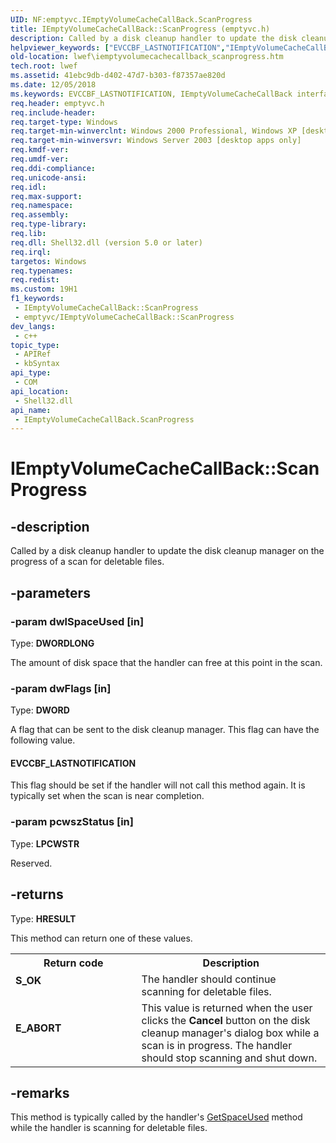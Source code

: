 ```yaml
---
UID: NF:emptyvc.IEmptyVolumeCacheCallBack.ScanProgress
title: IEmptyVolumeCacheCallBack::ScanProgress (emptyvc.h)
description: Called by a disk cleanup handler to update the disk cleanup manager on the progress of a scan for deletable files.
helpviewer_keywords: ["EVCCBF_LASTNOTIFICATION","IEmptyVolumeCacheCallBack interface [Legacy Windows Environment Features]","ScanProgress method","IEmptyVolumeCacheCallBack.ScanProgress","IEmptyVolumeCacheCallBack::ScanProgress","ScanProgress","ScanProgress method [Legacy Windows Environment Features]","ScanProgress method [Legacy Windows Environment Features]","IEmptyVolumeCacheCallBack interface","_win32_IEmptyVolumeCacheCallBack_ScanProgress","emptyvc/IEmptyVolumeCacheCallBack::ScanProgress","lwef.iemptyvolumecachecallback_scanprogress","shell.iemptyvolumecachecallback_scanprogress"]
old-location: lwef\iemptyvolumecachecallback_scanprogress.htm
tech.root: lwef
ms.assetid: 41ebc9db-d402-47d7-b303-f87357ae820d
ms.date: 12/05/2018
ms.keywords: EVCCBF_LASTNOTIFICATION, IEmptyVolumeCacheCallBack interface [Legacy Windows Environment Features],ScanProgress method, IEmptyVolumeCacheCallBack.ScanProgress, IEmptyVolumeCacheCallBack::ScanProgress, ScanProgress, ScanProgress method [Legacy Windows Environment Features], ScanProgress method [Legacy Windows Environment Features],IEmptyVolumeCacheCallBack interface, _win32_IEmptyVolumeCacheCallBack_ScanProgress, emptyvc/IEmptyVolumeCacheCallBack::ScanProgress, lwef.iemptyvolumecachecallback_scanprogress, shell.iemptyvolumecachecallback_scanprogress
req.header: emptyvc.h
req.include-header: 
req.target-type: Windows
req.target-min-winverclnt: Windows 2000 Professional, Windows XP [desktop apps only]
req.target-min-winversvr: Windows Server 2003 [desktop apps only]
req.kmdf-ver: 
req.umdf-ver: 
req.ddi-compliance: 
req.unicode-ansi: 
req.idl: 
req.max-support: 
req.namespace: 
req.assembly: 
req.type-library: 
req.lib: 
req.dll: Shell32.dll (version 5.0 or later)
req.irql: 
targetos: Windows
req.typenames: 
req.redist: 
ms.custom: 19H1
f1_keywords:
 - IEmptyVolumeCacheCallBack::ScanProgress
 - emptyvc/IEmptyVolumeCacheCallBack::ScanProgress
dev_langs:
 - c++
topic_type:
 - APIRef
 - kbSyntax
api_type:
 - COM
api_location:
 - Shell32.dll
api_name:
 - IEmptyVolumeCacheCallBack.ScanProgress
---
```


# IEmptyVolumeCacheCallBack::ScanProgress


## -description

Called by a disk cleanup handler to update the disk cleanup manager on the progress of a scan for deletable files.

## -parameters

### -param dwlSpaceUsed [in]

Type: <b>DWORDLONG</b>

The amount of disk space that the handler can free at this point in the scan.

### -param dwFlags [in]

Type: <b>DWORD</b>

A flag that can be sent to the disk cleanup manager. This flag can have the following value. 



#### EVCCBF_LASTNOTIFICATION

This flag should be set if the handler will not call this method again. It is typically set when the scan is near completion.

### -param pcwszStatus [in]

Type: <b>LPCWSTR</b>

Reserved.

## -returns

Type: <b>HRESULT</b>

This method can return one of these values.

<table>
<tr>
<th>Return code</th>
<th>Description</th>
</tr>
<tr>
<td width="40%">
<dl>
<dt><b>S_OK</b></dt>
</dl>
</td>
<td width="60%">
The handler should continue scanning for deletable files.

</td>
</tr>
<tr>
<td width="40%">
<dl>
<dt><b>E_ABORT</b></dt>
</dl>
</td>
<td width="60%">
This value is returned when the user clicks the <b>Cancel</b> button on the disk cleanup manager's dialog box while a scan is in progress. The handler should stop scanning and shut down.

</td>
</tr>
</table>

## -remarks

This method is typically called by the handler's <a href="https://docs.microsoft.com/windows/desktop/api/emptyvc/nf-emptyvc-iemptyvolumecache-getspaceused">GetSpaceUsed</a> method while the handler is scanning for deletable files.

